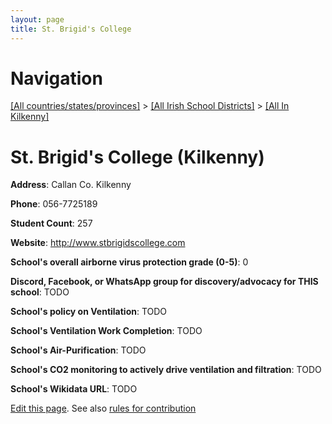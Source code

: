 ```yaml
---
layout: page
title: St. Brigid's College
---
```

# Navigation

[[All countries/states/provinces]](../../..) > [[All Irish School Districts]](../..) > [[All In Kilkenny]](..)

# St. Brigid's College (Kilkenny)

**Address**: Callan Co. Kilkenny

**Phone**: 056-7725189

**Student Count**: 257

**Website**: <http://www.stbrigidscollege.com>

**School's overall airborne virus protection grade (0-5)**: 0

**Discord, Facebook, or WhatsApp group for discovery/advocacy for THIS school**: TODO

**School's policy on Ventilation**: TODO

**School's Ventilation Work Completion**: TODO

**School's Air-Purification**: TODO

**School's CO2 monitoring to actively drive ventilation and filtration**: TODO

**School's Wikidata URL**: TODO


[Edit this page](https://github.com/ventilate-schools/Ireland/edit/main/./Kilkenny/St._Brigid's_College.md). See also [rules for contribution](../../../contribution-rules/)